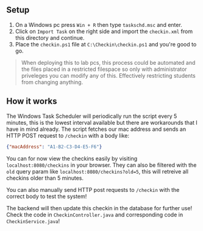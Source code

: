 ## Setup
1. On a Windows pc press `Win + R` then type `taskschd.msc` and enter.
2. Click on `Import Task` on the right side and import the `checkin.xml` from this directory and continue.
3. Place the `checkin.ps1` file at `C:\Checkin\checkin.ps1` and you're good to go.

> When deploying this to lab pcs, this process could be automated and the files placed in a restricted filespace so only with administrator priveleges you can modify any of this. Effectively restricting students from changing anything.

## How it works
The Windows Task Scheduler will periodically run the script every 5 minutes, this is the lowest interval available but there are workarounds that I have in mind already. The script fetches our mac address and sends an HTTP POST request to `/checkin` with a body like:
```json
{"macAddress": "A1-B2-C3-D4-E5-F6"}
```

You can for now view the checkins easily by visiting `localhost:8080/checkins` in your browser. They can also be filtered with the `old` query param like `localhost:8080/checkins?old=5`, this will retreive all checkins older than 5 minutes.

You can also manually send HTTP post requests to `/checkin` with the correct body to test the system!

The backend will then update this checkin in the database for further use! Check the code in `CheckinController.java` and corresponding code in `CheckinService.java`!
